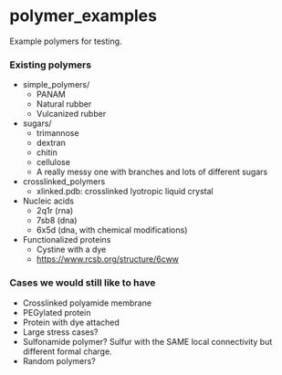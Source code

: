 # polymer_examples
Example polymers for testing.

### Existing polymers
* simple_polymers/
   * PANAM
   * Natural rubber
   * Vulcanized rubber
* sugars/
   * trimannose
   * dextran
   * chitin
   * cellulose
   * A really messy one with branches and lots of different sugars
* crosslinked_polymers
   * xlinked.pdb: crosslinked lyotropic liquid crystal
* Nucleic acids
   * 2q1r (rna)
   * 7sb8 (dna)
   * 6x5d (dna, with chemical modifications)
 * Functionalized proteins
   * Cystine with a dye
   * https://www.rcsb.org/structure/6cww
   
### Cases we would still like to have
  * Crosslinked polyamide membrane
  * PEGylated protein
  * Protein with dye attached
  * Large stress cases?  
  * Sulfonamide polymer?  Sulfur with the SAME local connectivity but different formal charge.
  * Random polymers?
  
  
